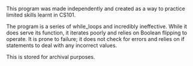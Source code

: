 This program was made independently and created as a way to practice limited skills learnt in CS101.

The program is a series of while_loops and incredibly ineffective.
While it does serve its function, it iterates poorly and relies on Boolean flipping to operate.
It is prone to failure; it does not check for errors and relies on if statements to deal with any incorrect values.

This is stored for archival purposes.
